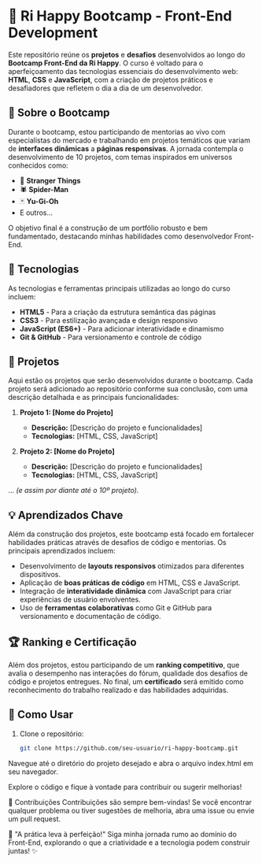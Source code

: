 # 🎯 Ri Happy Bootcamp - Front-End Development

Este repositório reúne os **projetos** e **desafios** desenvolvidos ao longo do **Bootcamp Front-End da Ri Happy**. O curso é voltado para o aperfeiçoamento das tecnologias essenciais do desenvolvimento web: **HTML**, **CSS** e **JavaScript**, com a criação de projetos práticos e desafiadores que refletem o dia a dia de um desenvolvedor.

## 📝 Sobre o Bootcamp

Durante o bootcamp, estou participando de mentorias ao vivo com especialistas do mercado e trabalhando em projetos temáticos que variam de **interfaces dinâmicas** a **páginas responsivas**. A jornada contempla o desenvolvimento de 10 projetos, com temas inspirados em universos conhecidos como:

- 🌌 **Stranger Things**
- 🕷️ **Spider-Man**
- 🃏 **Yu-Gi-Oh**
- E outros...

O objetivo final é a construção de um portfólio robusto e bem fundamentado, destacando minhas habilidades como desenvolvedor Front-End.

## 🚀 Tecnologias

As tecnologias e ferramentas principais utilizadas ao longo do curso incluem:

- **HTML5** - Para a criação da estrutura semântica das páginas
- **CSS3** - Para estilização avançada e design responsivo
- **JavaScript (ES6+)** - Para adicionar interatividade e dinamismo
- **Git & GitHub** - Para versionamento e controle de código

## 📂 Projetos

Aqui estão os projetos que serão desenvolvidos durante o bootcamp. Cada projeto será adicionado ao repositório conforme sua conclusão, com uma descrição detalhada e as principais funcionalidades:

1. **Projeto 1: [Nome do Projeto]**
   - **Descrição:** [Descrição do projeto e funcionalidades]
   - **Tecnologias:** [HTML, CSS, JavaScript]

2. **Projeto 2: [Nome do Projeto]**
   - **Descrição:** [Descrição do projeto e funcionalidades]
   - **Tecnologias:** [HTML, CSS, JavaScript]

... _(e assim por diante até o 10º projeto)._

## 💡 Aprendizados Chave

Além da construção dos projetos, este bootcamp está focado em fortalecer habilidades práticas através de desafios de código e mentorias. Os principais aprendizados incluem:

- Desenvolvimento de **layouts responsivos** otimizados para diferentes dispositivos.
- Aplicação de **boas práticas de código** em HTML, CSS e JavaScript.
- Integração de **interatividade dinâmica** com JavaScript para criar experiências de usuário envolventes.
- Uso de **ferramentas colaborativas** como Git e GitHub para versionamento e documentação de código.

## 🏆 Ranking e Certificação

Além dos projetos, estou participando de um **ranking competitivo**, que avalia o desempenho nas interações do fórum, qualidade dos desafios de código e projetos entregues. No final, um **certificado** será emitido como reconhecimento do trabalho realizado e das habilidades adquiridas.

## 🔗 Como Usar

1. Clone o repositório:
   ```bash
   git clone https://github.com/seu-usuario/ri-happy-bootcamp.git
Navegue até o diretório do projeto desejado e abra o arquivo index.html em seu navegador.

Explore o código e fique à vontade para contribuir ou sugerir melhorias!

🤝 Contribuições
Contribuições são sempre bem-vindas! Se você encontrar qualquer problema ou tiver sugestões de melhoria, abra uma issue ou envie um pull request.

🧠 "A prática leva à perfeição!"
Siga minha jornada rumo ao domínio do Front-End, explorando o que a criatividade e a tecnologia podem construir juntas! ✨
